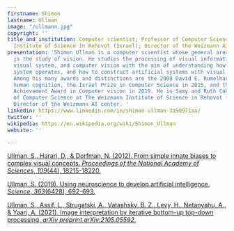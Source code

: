 ```yaml
---
firstname: Shimon
lastname: Ullman
image: "/ullmann.jpg"
copyright: ''
title_and_institution: Computer scientist; Professor of Computer Science at The Weizmann
  Institute of Science in Rehovot (Israel); Director of the Weizmann AI center
presentation: 'Shimon Ullman is a computer scientist whose general area of research
  is the study of vision. He studies the processing of visual information by the human
  visual system, and computer vision with the aim of understanding how our own visual
  system operates, and how to construct artificial systems with visual capabilities.
  Among his many awards and distinctions are the 2008 David E. Rumelhart Prize in
  human cognition, the Israel Prize in Computer Science in 2015, and the Azriel Rozenfeld
  Achievement Award in Computer vision in 2019. He is Samy and Ruth Cohn Professor
  of Computer Science at The Weizmann Institute of Science in Rehovot (Israel) and
  Director of the Weizmann AI center. '
linkedin: https://www.linkedin.com/in/shimon-ullman-3a90971aa/
twitter: ''
wikipedia: https://en.wikipedia.org/wiki/Shimon_Ullman
website: ''

---
```

[Ullman, S., Harari, D., & Dorfman, N. (2012). From simple innate biases to complex visual concepts. _Proceedings of the National Academy of Sciences_, _109_(44), 18215-18220.](https://www.pnas.org/content/pnas/109/44/18215.full.pdf "Ullman, Harari & Dorfman (2012)")

[Ullman, S. (2019). Using neuroscience to develop artificial intelligence. _Science_, _363_(6428), 692-693.](https://science.sciencemag.org/content/sci/363/6428/692.full.pdf?casa_token=7g8httRrXiQAAAAA:yrIGCPESflbizcSz6jEb9XSnm7G4Vf7zBvHfB-pIXd9UNWuvwxdii07VCbVl6qBt1lKCL1qkrKIAyQ "Ullman, S. (2019). Using neuroscience to develop artificial intelligence. Science, 363(6428), 692-693.")

[Ullman, S., Assif, L., Strugatski, A., Vatashsky, B. Z., Levy, H., Netanyahu, A., & Yaari, A. (2021). Image interpretation by iterative bottom-up top-down processing. _arXiv preprint arXiv:2105.05592_.](https://arxiv.org/pdf/2105.05592.pdf "Ullman, S., Assif, L., Strugatski, A., Vatashsky, B. Z., Levy, H., Netanyahu, A., & Yaari, A. (2021). Image interpretation by iterative bottom-up top-down processing. arXiv preprint arXiv:2105.05592.")